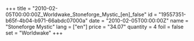 +++
title = "2010-02-05T00:00:00Z_Worldwake_Stoneforge_Mystic_[en]_false"
id = "19557351-b65f-4b04-b971-66abdc07000a"
date = "2010-02-05T00:00:00Z"
name = "Stoneforge Mystic"
lang = ["en"]
price = "34.07"
quantity = 4
foil = false
set = "Worldwake"
+++
